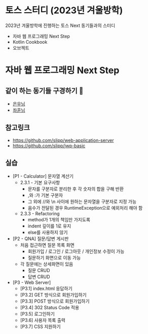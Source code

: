 # 토스 스터디 (2023년 겨울방학)
2023년 겨울방학에 진행하는 토스 Next 동기들과의 스터디

- 자바 웹 프로그래밍 Next Step
- Kotlin Cookbook
- 오브젝트

# 자바 웹 프로그래밍 Next Step
## 같이 하는 동기들 구경하기 👀
- [은우님](https://github.com/be-student/next-study)
- [좌훈님](https://github.com/JwahoonKim/nextstep-web)

## 참고링크
- https://github.com/slipp/web-application-server
- https://github.com/slipp/jwp-basic

## 실습
- [P1 - Calculator] 문자열 계산기
	- 2.3.1 - 기본 요구사항
		- 문자를 구분자로 분리한 후 각 숫자의 합을 구해 반환
		- ,와 :가 기본 구분자
		- 그 외에 //와 \n 사이에 원하는 문자열을 구분자로 지정 가능
		- 음수가 전달된 경우 RuntimeException으로 예외처리 해야 함
	- 2.3.3 - Refactoring
		- method가 1개의 책임만 가지도록
		- indent 깊이를 1로 유지
		- else를 사용하지 않기
- [P2 - QNA] 질문/답변 게시판
	- 처음 접근하면 질문 목록 화면
	    - 회원가입 / 로그인 / 로그아웃 / 개인정보 수정이 가능
	    - 질문하기 화면으로 이동 가능
	- 각 질문에는 상세화면이 있음
	    - 질문 CRUD
	    - 답변 CRUD
- [P3 - Web Server]
	- [P3.1] index.html 응답하기
	- [P3.2] GET 방식으로 회원가입하기
	- [P3.3] POST 방식으로 회원가입하기
	- [P3.4] 302 Status Code 적용
	- [P3.5] 로그인하기
	- [P3.6] 사용자 목록 출력
	- [P3.7] CSS 지원하기